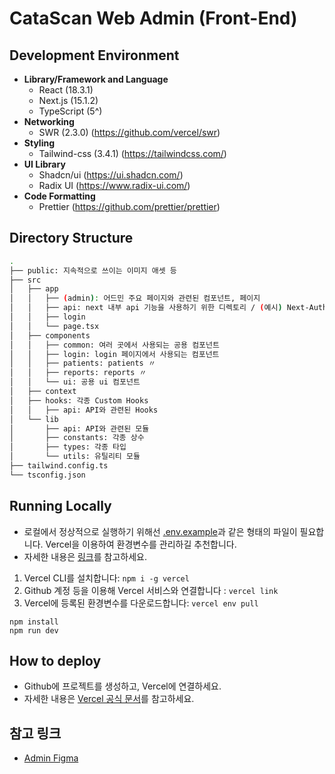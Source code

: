 # CataScan Web Admin (Front-End)

## Development Environment

- **Library/Framework and Language**
    - React (18.3.1)
    - Next.js (15.1.2)
    - TypeScript (5^)
- **Networking**
    - SWR (2.3.0) (https://github.com/vercel/swr)
- **Styling**
    - Tailwind-css (3.4.1) (https://tailwindcss.com/)
- **UI Library**
    - Shadcn/ui (https://ui.shadcn.com/)
    - Radix UI (https://www.radix-ui.com/)
- **Code Formatting**
    - Prettier (https://github.com/prettier/prettier)

## Directory Structure

```bash
.
├── public: 지속적으로 쓰이는 이미지 애셋 등
├── src
│   ├── app
│   │   ├── (admin): 어드민 주요 페이지와 관련된 컴포넌트, 페이지
│   │   ├── api: next 내부 api 기능을 사용하기 위한 디렉토리 / (예시) Next-Auth 로직 등
│   │   ├── login
│   │   └── page.tsx
│   ├── components
│   │   ├── common: 여러 곳에서 사용되는 공용 컴포넌트
│   │   ├── login: login 페이지에서 사용되는 컴포넌트
│   │   ├── patients: patients 〃
│   │   ├── reports: reports 〃
│   │   └── ui: 공용 ui 컴포넌트
│   ├── context
│   ├── hooks: 각종 Custom Hooks
│   │   ├── api: API와 관련된 Hooks
│   └── lib
│       ├── api: API와 관련된 모듈
│       ├── constants: 각종 상수
│       ├── types: 각종 타입
│       └── utils: 유틸리티 모듈
├── tailwind.config.ts
└── tsconfig.json
```

## Running Locally

- 로컬에서 정상적으로 실행하기 위해선 [.env.example](../../docs/web-admin/assets/.env.example)과 같은 형태의 파일이 필요합니다. Vercel을 이용하여 환경변수를 관리하길 추천합니다.
- 자세한 내용은 [링크](https://vercel.com/docs/concepts/projects/environment-variables#development-environment-variables)를 참고하세요.

1. Vercel CLI를 설치합니다: `npm i -g vercel`
2. Github 계정 등을 이용해 Vercel 서비스와 연결합니다 : `vercel link`
3. Vercel에 등록된 환경변수를 다운로드합니다: `vercel env pull`

```
npm install
npm run dev
```

## How to deploy

- Github에 프로젝트를 생성하고, Vercel에 연결하세요.
- 자세한 내용은 [Vercel 공식 문서](https://vercel.com/docs/deployments)를 참고하세요.

## 참고 링크

- [Admin Figma](https://www.figma.com/design/mVLX94YUYLITycrw2owRe6/-%EA%B3%B5%EC%9C%A0%EC%9A%A9--CataScan-Easy-Cataract-Detection-Screening?node-id=0-1&t=iFkpxF222BPlsCOl-1)
